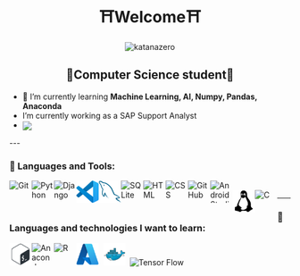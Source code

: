 <h1 align="center">⛩️Welcome⛩️️</h1>

<p align="center">
    <img width="500" src="https://media.tenor.com/UJuf6BXKCmgAAAAd/katana-zero.gif" alt="katanazero">
</p>

<h2 align="center">  👾Computer Science student👾</h2>

- 🤖 I’m currently learning **Machine Learning, AI, Numpy, Pandas, Anaconda**
- I’m currently working as a SAP Support Analyst
- </a><a href="https://www.linkedin.com/in/l-novelli/"><img align="center" width="40px" src="https://cdn.jsdelivr.net/gh/devicons/devicon/icons/linkedin/linkedin-original.svg"/>

</a>

<p align="left">
</p>
---

<h3 align="left"> 🧰 Languages and Tools:</h3>
<div>
<img align="left" alt="Git" width="40px" height="40" src="https://cdn.jsdelivr.net/gh/devicons/devicon/icons/git/git-original.svg" />&nbsp; 
<img align="left" alt="Python" width="40px" height="40" src="https://cdn.jsdelivr.net/gh/devicons/devicon/icons/python/python-plain.svg" />&nbsp; 
<img align="left" alt="Django" width="40px" height="40" src="https://cdn.jsdelivr.net/gh/devicons/devicon/icons/django/django-plain.svg" />&nbsp; 
<img align="left" alt="VSC" width="40px" height="40" src="https://github.com/devicons/devicon/blob/master/icons/vscode/vscode-original.svg" />&nbsp; 
<img align="left" alt="MySQL" width="40px" height="40" src="https://github.com/devicons/devicon/blob/master/icons/mysql/mysql-original.svg" />&nbsp; 
<img align="left" alt="SQLite" width="40px" height="40" src="https://cdn.jsdelivr.net/gh/devicons/devicon/icons/sqlite/sqlite-original.svg" />&nbsp; 
<img align="left" alt="HTML" width="40px" height="40" src="https://cdn.jsdelivr.net/gh/devicons/devicon/icons/html5/html5-plain.svg" />&nbsp; 
<img align="left" alt="CSS" width="40px" height="40" src="https://cdn.jsdelivr.net/gh/devicons/devicon/icons/css3/css3-original.svg" />&nbsp; 
<img align="left" alt="GitHub" width="40px" height="40" src="https://cdn.jsdelivr.net/gh/devicons/devicon/icons/github/github-original.svg" />&nbsp; 
<img align="left" alt="Android Studio" width="40px" height="40" src="https://cdn.jsdelivr.net/gh/devicons/devicon/icons/androidstudio/androidstudio-original.svg" />&nbsp; 
<img align="left" alt="Linux" width="40px" height="40" src="https://github.com/devicons/devicon/blob/master/icons/linux/linux-plain.svg" />&nbsp;
<img align="left" alt="C" width="40px" height="40" src="https://cdn.jsdelivr.net/gh/devicons/devicon/icons/c/c-original.svg" />&nbsp; 


</div>

---

<h3 align="left"> 🧰 Languages and technologies I want to learn:</h3>
 <div>
<img src="https://github.com/devicons/devicon/blob/master/icons/azure/azure-original.svg" title="Azure" alt="Azure" width="40" height="40"/>&nbsp; 
<img src="https://github.com/devicons/devicon/blob/master/icons/docker/docker-original.svg" title="Docker" alt="Docker" width="40" height="40"/>&nbsp; 
<img src="https://cdn.jsdelivr.net/gh/devicons/devicon/icons/tensorflow/tensorflow-original.svg" title="Tensor Flow" alt="Tensor Flow" width="40" height="40"/>&nbsp; 
<img align="left" alt="Bash" width="40px" height="40" src="https://github.com/devicons/devicon/blob/master/icons/bash/bash-plain.svg" />&nbsp; 
<img align="left" alt="Anaconda" width="40px" height="40" src="https://cdn.jsdelivr.net/gh/devicons/devicon/icons/anaconda/anaconda-original.svg" />&nbsp; 
<img align="left" alt="R" width="40px" height="40" src="https://cdn.jsdelivr.net/gh/devicons/devicon/icons/r/r-original.svg" />&nbsp; 
</div>
</div>

<br />

